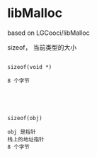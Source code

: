 # libMalloc
based on LGCooci/libMalloc





sizeof， 当前类型的大小

```

sizeof(void *)

8 个字节





sizeof(obj)

obj 是指针
栈上的地址指针
8 个字节

```




